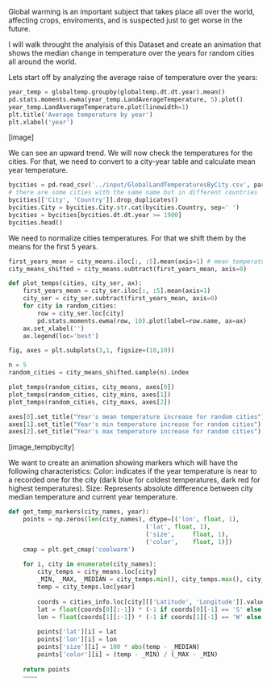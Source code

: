 Global warming is an important subject that takes place all over the world, affecting crops, enviroments,
and is suspected just to get worse in the future. 

I will walk throught the analyisis of this Dataset and create an animation that shows the median change
in temperature over the years for random cities all around the world. 

Lets start off by analyzing the average raise of temperature over the years:

```python
year_temp = globaltemp.groupby(globaltemp.dt.dt.year).mean()
pd.stats.moments.ewma(year_temp.LandAverageTemperature, 5).plot()
year_temp.LandAverageTemperature.plot(linewidth=1)
plt.title('Average temperature by year')
plt.xlabel('year')
```

[image]


We can see an upward trend. We will now check the temperatures for the cities.
For that, we need to convert to a city-year table and calculate mean year temperature.

~~~~python
bycities = pd.read_csv('../input/GlobalLandTemperaturesByCity.csv', parse_dates=['dt'])
# there are some cities with the same name but in different countries 
bycities[['City', 'Country']].drop_duplicates()
bycities.City = bycities.City.str.cat(bycities.Country, sep=' ')
bycities = bycities[bycities.dt.dt.year >= 1900]
bycities.head()
~~~~

We need to normalize cities temperatures. For that we shift them by the means for the first 5 years. 

~~~~python
first_years_mean = city_means.iloc[:, :5].mean(axis=1) # mean temperature for the first 5 years
city_means_shifted = city_means.subtract(first_years_mean, axis=0)

def plot_temps(cities, city_ser, ax):
    first_years_mean = city_ser.iloc[:, :5].mean(axis=1)
    city_ser = city_ser.subtract(first_years_mean, axis=0)
    for city in random_cities:
        row = city_ser.loc[city]
        pd.stats.moments.ewma(row, 10).plot(label=row.name, ax=ax)
    ax.set_xlabel('')
    ax.legend(loc='best')

fig, axes = plt.subplots(3,1, figsize=(10,10))

n = 5
random_cities = city_means_shifted.sample(n).index

plot_temps(random_cities, city_means, axes[0])
plot_temps(random_cities, city_mins, axes[1])
plot_temps(random_cities, city_maxs, axes[2])

axes[0].set_title("Year's mean temperature increase for random cities")
axes[1].set_title("Year's min temperature increase for random cities")
axes[2].set_title("Year's max temperature increase for random cities")
~~~~

[image_tempbycity]




We want to create an animation showing markers which will have the following characteristics:
Color: indicates if the year temperature is near to a recorded one for the city  (dark blue for coldest temperatures, dark red for highest temperatures).
Size: Represents absolute difference between city median temperature and current year temperature.
~~~python
def get_temp_markers(city_names, year):
    points = np.zeros(len(city_names), dtype=[('lon', float, 1),
                                      ('lat', float, 1),
                                      ('size',     float, 1),
                                      ('color',    float, 1)])
    cmap = plt.get_cmap('coolwarm')
    
    for i, city in enumerate(city_names):
        city_temps = city_means.loc[city]
        _MIN, _MAX, _MEDIAN = city_temps.min(), city_temps.max(), city_temps.median()
        temp = city_temps.loc[year]
        
        coords = cities_info.loc[city][['Latitude', 'Longitude']].values
        lat = float(coords[0][:-1]) * (-1 if coords[0][-1] == 'S' else 1)
        lon = float(coords[1][:-1]) * (-1 if coords[1][-1] == 'W' else 1)
        
        points['lat'][i] = lat
        points['lon'][i] = lon
        points['size'][i] = 100 * abs(temp - _MEDIAN)
        points['color'][i] = (temp - _MIN) / (_MAX - _MIN)
            
    return points   
    ~~~~
